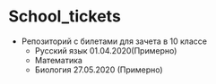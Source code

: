 # School_tickets

- Репозиторий с билетами для зачета в 10 классе
  - Русский язык 01.04.2020(Примерно)
  - Математика
  - Биология 27.05.2020 (Примерно)
